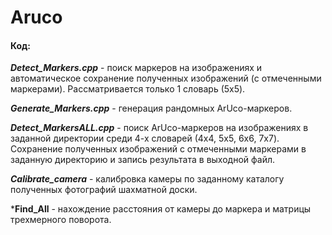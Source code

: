 # Aruco

#### Код:

***Detect_Markers.cpp*** - поиск маркеров на изображениях и автоматическое сохранение полученных изображений (с отмеченными маркерами). Рассматривается только 1 словарь (5x5).

***Generate_Markers.cpp*** - генерация рандомных ArUco-маркеров.

***Detect_MarkersALL.cpp*** - поиск ArUco-маркеров на изображениях в заданной директории среди 4-х словарей (4x4, 5x5, 6x6, 7x7). Сохранение полученных изображений с отмеченными маркерами в заданную директорию и запись результата в выходной файл.

***Calibrate_camera*** - калибровка камеры по заданному каталогу полученных фотографий шахматной доски.

***Find_All** - нахождение расстояния от камеры до маркера и матрицы трехмерного поворота.
